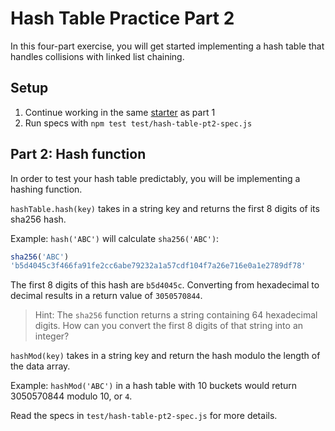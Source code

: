 # Hash Table Practice Part 2

In this four-part exercise, you will get started implementing a hash table
that handles collisions with linked list chaining.

## Setup

1. Continue working in the same [starter] as part 1
2. Run specs with `npm test test/hash-table-pt2-spec.js`

## Part 2: Hash function

In order to test your hash table predictably, you will be implementing a
hashing function.

`hashTable.hash(key)` takes in a string key and returns the first 8 digits of
its sha256 hash.

Example: `hash('ABC')` will calculate `sha256('ABC')`:

```js
sha256('ABC')
'b5d4045c3f466fa91fe2cc6abe79232a1a57cdf104f7a26e716e0a1e2789df78'
````

The first 8 digits of this hash are `b5d4045c`. Converting from hexadecimal to
decimal results in a return value of `3050570844`.

> Hint: The `sha256` function returns a string containing 64 hexadecimal
> digits. How can you convert the first 8 digits of that string into an
> integer?

`hashMod(key)` takes in a string key and return the hash modulo the length of
the data array.

Example: `hashMod('ABC')` in a hash table with 10 buckets would return
3050570844 modulo 10, or `4`.

Read the specs in `test/hash-table-pt2-spec.js` for more details.


[starter]: https://github.com/appacademy-starters/hash-tables-practice
[charCodeAt]: https://developer.mozilla.org/en-US/docs/Web/JavaScript/Reference/Global_Objects/String/charCodeAt
